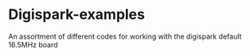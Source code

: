# Digispark-examples
An assortment of different codes for working with the digispark default 16.5MHz board
